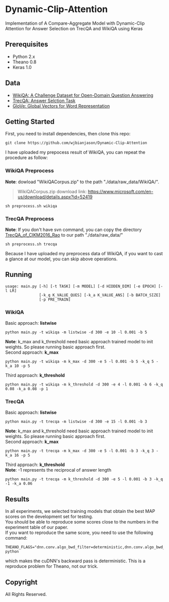 # Dynamic-Clip-Attention
Implementation of A Compare-Aggregate Model with Dynamic-Clip Attention for Answer Selection on TrecQA and WikiQA using Keras

## Prerequisites
- Python 2.x
- Theano 0.8
- Keras  1.0

## Data
- [WikiQA: A Challenge Dataset for Open-Domain Question Answering](https://www.microsoft.com/en-us/research/publication/wikiqa-a-challenge-dataset-for-open-domain-question-answering/)
- [TrecQA: Answer Selction Task](https://github.com/castorini/NCE-CNN-Torch/tree/master/data/TrecQA)
- [GloVe: Global Vectors for Word Representation](http://nlp.stanford.edu/data/glove.840B.300d.zip)

## Getting Started
First, you need to install dependencies, then clone this repo:
```
git clone https://github.com/wjbianjason/Dynamic-Clip-Attention
```

I have uploaded my prepocess result of WikiQA, you can repeat the procedure as follow:
<br/>
### WikiQA Preprocess
**Note**: dowload \"WikiQACorpus.zip\" to the path "./data/raw_data/WikiQA/".
>WikiQACorpus.zip download link: https://www.microsoft.com/en-us/download/details.aspx?id=52419
```
sh preprocess.sh wikiqa
```
### TrecQA Preprocess
**Note**: If you don't have svn command, you can copy the directory [TrecQA_of_CIKM2016_Rao](https://github.com/castorini/NCE-CNN-Torch/tree/master/data/TrecQA) to our path "./data/raw_data/"
```
sh preprocess.sh trecqa
```

Because I have uploaded my preprocess data of WikiQA, if you want to cast a glance at our model, you can skip above operations.

## Running

```
usage: main.py [-h] [-t TASK] [-m MODEL] [-d HIDDEN_DIM] [-e EPOCH] [-l LR]
               [-k_q K_VALUE_QUES] [-k_a K_VALUE_ANS] [-b BATCH_SIZE]
               [-p PRE_TRAIN]
```

### WikiQA
Basic approach: **listwise**
```
python main.py -t wikiqa -m listwise -d 300 -e 10 -l 0.001 -b 5
```
**Note**: k_max and k_threshold need basic approach trained model to init weights.
So please running basic approach first.
<br/>
Second approach: **k_max**
```
python main.py -t wikiqa -m k_max -d 300 -e 5 -l 0.001 -b 5 -k_q 5 -k_a 10 -p 5
```
Third approach: **k_threshold**
```
python main.py -t wikiqa -m k_threshold -d 300 -e 4 -l 0.001 -b 6 -k_q 0.08 -k_a 0.08 -p 1
```


### TrecQA
Basic approach: **listwise**
```
python main.py -t trecqa -m listwise -d 300 -e 15 -l 0.001 -b 3 
```
**Note**: k_max and k_threshold need basic approach trained model to init weights.
So please running basic approach first.
<br/>
Second approach: **k_max**
```
python main.py -t trecqa -m k_max -d 300 -e 5 -l 0.001 -b 3 -k_q 3 -k_a 16 -p 5
```
Third approach: **k_threshold**
<br/>
**Note**: -1 represents the reciprocal of answer length
```
python main.py -t trecqa -m k_threshold -d 300 -e 5 -l 0.001 -b 3 -k_q -1 -k_a 0.06
```

## Results
In all experiments, we selected training models that obtain the best MAP scores on the development set for testing.
<br/>
You should be able to reproduce some scores close to the numbers in the experiment table of our paper.
<br/>
If you want to reproduce the same score, you need to use the following command:
```
THEANO_FLAGS="dnn.conv.algo_bwd_filter=deterministic,dnn.conv.algo_bwd_data=deterministic" python
```
which makes the cuDNN's backward pass is deterministic. This is a reproduce problem for Theano, not our trick. 


## Copyright
All Rights Reserved.